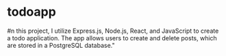 # todoapp
#n this project, I utilize Express.js, Node.js, React, and JavaScript to create a todo application. The app allows users to create and delete posts, which are stored in a PostgreSQL database."
